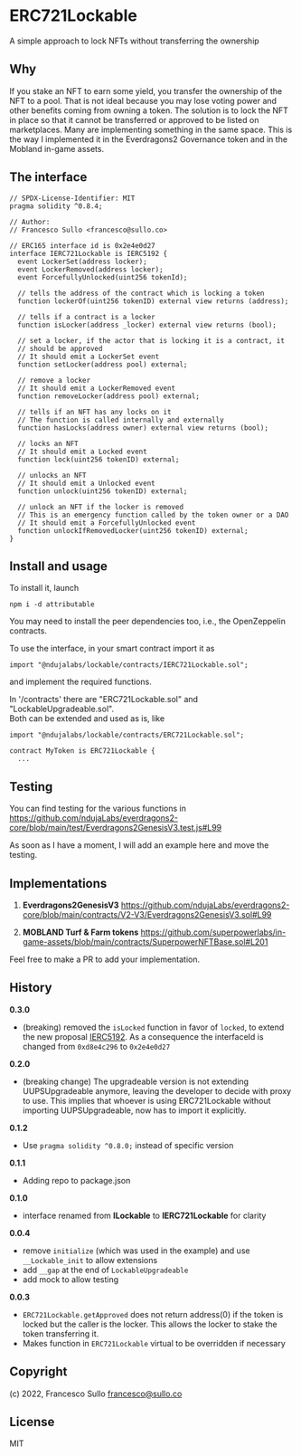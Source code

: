 # ERC721Lockable
A simple approach to lock NFTs without transferring the ownership

## Why

If you stake an NFT to earn some yield, you transfer the ownership of the NFT to a pool. That is not ideal because you may lose voting power and other benefits coming from owning a token. The solution is to lock the NFT in place so that it cannot be transferred or approved to be listed on marketplaces. Many are implementing something in the same space. This is the way I implemented it in the Everdragons2 Governance token and in the Mobland in-game assets.

## The interface


```solidity
// SPDX-License-Identifier: MIT
pragma solidity ^0.8.4;

// Author:
// Francesco Sullo <francesco@sullo.co>

// ERC165 interface id is 0x2e4e0d27
interface IERC721Lockable is IERC5192 {
  event LockerSet(address locker);
  event LockerRemoved(address locker);
  event ForcefullyUnlocked(uint256 tokenId);

  // tells the address of the contract which is locking a token
  function lockerOf(uint256 tokenID) external view returns (address);

  // tells if a contract is a locker
  function isLocker(address _locker) external view returns (bool);

  // set a locker, if the actor that is locking it is a contract, it
  // should be approved
  // It should emit a LockerSet event
  function setLocker(address pool) external;

  // remove a locker
  // It should emit a LockerRemoved event
  function removeLocker(address pool) external;

  // tells if an NFT has any locks on it
  // The function is called internally and externally
  function hasLocks(address owner) external view returns (bool);

  // locks an NFT
  // It should emit a Locked event
  function lock(uint256 tokenID) external;

  // unlocks an NFT
  // It should emit a Unlocked event
  function unlock(uint256 tokenID) external;

  // unlock an NFT if the locker is removed
  // This is an emergency function called by the token owner or a DAO
  // It should emit a ForcefullyUnlocked event
  function unlockIfRemovedLocker(uint256 tokenID) external;
}

```

## Install and usage

To install it, launch 
``` 
npm i -d attributable
```

You may need to install the peer dependencies too, i.e., the OpenZeppelin contracts.

To use the interface, in your smart contract import it as

```solidity
import "@ndujalabs/lockable/contracts/IERC721Lockable.sol";
```

and implement the required functions.

In '/contracts' there are "ERC721Lockable.sol" and "LockableUpgradeable.sol".  
Both can be extended and used as is, like

```solidity
import "@ndujalabs/lockable/contracts/ERC721Lockable.sol";

contract MyToken is ERC721Lockable {
  ...
```


## Testing

You can find testing for the various functions in https://github.com/ndujaLabs/everdragons2-core/blob/main/test/Everdragons2GenesisV3.test.js#L99

As soon as I have a moment, I will add an example here and move the testing.

## Implementations

1. **Everdragons2GenesisV3** https://github.com/ndujaLabs/everdragons2-core/blob/main/contracts/V2-V3/Everdragons2GenesisV3.sol#L99

1. **MOBLAND Turf & Farm tokens** https://github.com/superpowerlabs/in-game-assets/blob/main/contracts/SuperpowerNFTBase.sol#L201

Feel free to make a PR to add your implementation.

## History

**0.3.0**
- (breaking) removed the `isLocked` function in favor of `locked`, to extend the new proposal [IERC5192](https://github.com/attestate/ERC5192/blob/main/src/IERC5192.sol). As a consequence the interfaceId is changed from `0xd8e4c296` to `0x2e4e0d27`

**0.2.0**
- (breaking change) The upgradeable version is not extending UUPSUpgradeable anymore, leaving the developer to decide with proxy to use. This implies that whoever is using ERC721Lockable without importing UUPSUpgradeable, now has to import it explicitly.

**0.1.2**
- Use `pragma solidity ^0.8.0;` instead of specific version

**0.1.1**
- Adding repo to package.json

**0.1.0**
- interface renamed from **ILockable** to **IERC721Lockable** for clarity

**0.0.4**
- remove `initialize` (which was used in the example) and use `__Lockable_init` to allow extensions
- add `__gap` at the end of `LockableUpgradeable`
- add mock to allow testing

**0.0.3**
- `ERC721Lockable.getApproved` does not return address(0) if the token is locked but the caller is the locker. This allows the locker to stake the token transferring it.
- Makes function in `ERC721Lockable` virtual to be overridden if necessary

## Copyright

(c) 2022, Francesco Sullo <francesco@sullo.co>

## License

MIT
